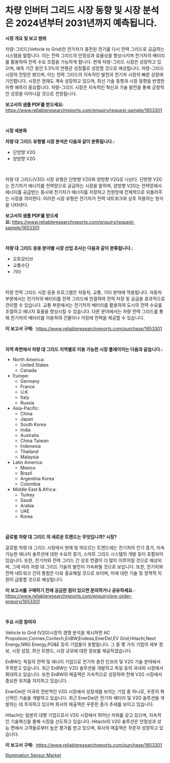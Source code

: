 <p><h1>차량 인버터 그리드 시장 동향 및 시장 분석은 2024년부터 2031년까지 예측됩니다.</h1></p><p><strong>시장 개요 및 보고 범위</strong></p>
<p><p>차량-그리드(Vehicle to Grid)란 전기차가 충전된 전기를 다시 전력 그리드로 공급하는 시스템을 말합니다. 이는 전력 그리드의 안정성과 효율성을 향상시키며 전기차의 배터리를 활용하여 전력 수요 조절을 가능하게 합니다. 현재 차량-그리드 시장은 성장하고 있으며, 예측 기간 동안 5.3%의 연평균 성장률로 성장할 것으로 예상됩니다. 차량-그리드 시장의 전망은 밝으며, 이는 전력 그리드의 지속적인 발전과 전기차 시장의 빠른 성장에 기인합니다. 시장은 현재도 계속 성장하고 있으며, 최신 기술 동향과 시장 동향을 반영한 마켓 예측이 중요합니다. 차량-그리드 시장은 지속적인 혁신과 기술 발전을 통해 긍정적인 성장을 이어나갈 것으로 전망됩니다.</p></p>
<p><strong>보고서의 샘플 PDF를 받으세요:</strong> <a href="https://www.reliableresearchreports.com/enquiry/request-sample/1653301">https://www.reliableresearchreports.com/enquiry/request-sample/1653301</a></p>
<p>&nbsp;</p>
<p><strong>시장 세분화</strong></p>
<p><strong>차량 대 그리드 유형별 시장 분석은 다음과 같이 분류됩니다.:</strong></p>
<p><ul><li>단방향 V2G</li><li>양방향 V2G</li></ul></p>
<p>&nbsp;</p>
<p><p>차량 대 그리드(V2G) 시장 유형은 단방향 V2G와 양방향 V2G로 나뉜다. 단방향 V2G는 전기차가 에너지를 전력망으로 공급하는 시장을 말하며, 양방향 V2G는 전력망에서 에너지를 공급받는 동시에 전기차가 에너지를 저장하고 전원망에 전체적으로 되돌려주는 시장을 의미한다. 이러한 시장 유형은 전기차가 전력 네트워크와 상호 작용하는 방식을 나타낸다.</p></p>
<p><strong>보고서의 샘플 PDF를 받으세요:</strong>&nbsp;<a href="https://www.reliableresearchreports.com/enquiry/request-sample/1653301">https://www.reliableresearchreports.com/enquiry/request-sample/1653301</a></p>
<p>&nbsp;</p>
<p><strong> 차량 대 그리드 응용 분야별 시장 산업 조사는 다음과 같이 분류됩니다.:</strong></p>
<p><ul><li>오토모티브</li><li>교통수단</li><li>기타</li></ul></p>
<p>&nbsp;</p>
<p><p>차량 전력 그리드 시장 응용 프로그램은 자동차, 교통, 기타 분야에 적용됩니다. 자동차 부문에서는 전기차의 배터리를 전력 그리드에 연결하여 전력 저장 및 공급을 효과적으로 관리할 수 있습니다. 교통 부문에서는 전기차의 배터리를 활용하여 도시의 전력 수요를 조절하고 에너지 효율을 향상시킬 수 있습니다. 다른 분야에서는 차량 전력 그리드를 통해 전기차의 배터리를 이용하여 건물이나 가정에 전력을 제공할 수 있습니다.</p></p>
<p><strong>이 보고서 구매:</strong>&nbsp; <a href="https://www.reliableresearchreports.com/purchase/1653301">https://www.reliableresearchreports.com/purchase/1653301</a></p>
<p>&nbsp;</p>
<p><strong>지역 측면에서 차량 대 그리드 지역별로 이용 가능한 시장 플레이어는 다음과 같습니다.:</strong></p>
<p><ul>
    <li>
        North America:
        <ul>
            <li>United States</li>
            <li>Canada</li>
        </ul>
    </li>
    <li>
        Europe:
        <ul>
            <li>Germany</li>
            <li>France</li>
            <li>U.K.</li>
            <li>Italy</li>
            <li>Russia</li>
        </ul>
    </li>
    <li>
        Asia-Pacific:
        <ul>
            <li>China</li>
            <li>Japan</li>
            <li>South Korea</li>
            <li>India</li>
            <li>Australia</li>
            <li>China Taiwan</li>
            <li>Indonesia</li>
            <li>Thailand</li>
            <li>Malaysia</li>
        </ul>
    </li>
    <li>
        Latin America:
        <ul>
            <li>Mexico</li>
            <li>Brazil</li>
            <li>Argentina Korea</li>
            <li>Colombia</li>
        </ul>
    </li>
    <li>
        Middle East & Africa:
        <ul>
            <li>Turkey</li>
            <li>Saudi</li>
            <li>Arabia</li>
            <li>UAE</li>
            <li>Korea</li>
        </ul>
    </li>
    </ul></p>
<p>&nbsp;</p>
<p><strong>글로벌 차량 대 그리드 의 새로운 트렌드는 무엇입니까? 시장?</strong></p>
<p><p>글로벌 차량 대 그리드 시장에서 현재 및 떠오르는 트렌드에는 전기차의 인기 증가, 지속가능한 에너지 솔루션에 대한 수요의 증가, 스마트 그리드 시스템의 개발 등이 포함되어 있습니다. 또한, 전기차와 전력 그리드 간 상호 연결이 더 많이 이루어질 것으로 예상되며, 그에 따라 차량 대 그리드 기술의 발전이 가속화될 것으로 보입니다. 또한, 전기차와 전력 네트워크 간의 통합은 더욱 중요해질 것으로 보이며, 이에 대한 기술 및 정책적 지원이 급증할 것으로 예상됩니다.</p></p>
<p><strong>이 보고서를 구매하기 전에 궁금한 점이 있으면 문의하거나 공유하세요.</strong>- <a href="https://www.reliableresearchreports.com/enquiry/pre-order-enquiry/1653301">https://www.reliableresearchreports.com/enquiry/pre-order-enquiry/1653301</a></p>
<p>&nbsp;</p>
<p><strong>주요 시장 참여자</strong></p>
<p><p>Vehicle to Grid (V2G)시장의 경쟁 분석을 제시하면 AC Propulsion,Corinex,Coritech,EnBW,Endesa,EnerDel,EV Grid,Hitachi,Next Energy,NRG Energy,PG&E 등의 기업들이 포함됩니다. 그 중 몇 가지 기업의 세부 정보, 시장 성장, 최신 트렌드, 시장 규모에 대한 정보를 제공하겠습니다.</p><p>EnBW는 독일의 전력 및 에너지 기업으로 전기차 충전 인프라 및 V2G 기술 분야에서 주목받고 있습니다. 최근 EnBW는 V2G 솔루션을 개발하고 독일 등의 국내외 시장에서 확대하고 있습니다. 또한 EnBW의 매출액은 지속적으로 성장하여 전체 V2G 시장에서 중요한 위치를 차지하고 있습니다.</p><p>EnerDel은 미국의 전반적인 V2G 시장에서 성장세를 보이는 기업 중 하나로, 꾸준히 혁신적인 기술을 개발하고 있습니다. 최근 EnerDel은 전기차 배터리 및 V2G 솔루션을 개발하는 데 투자하고 있으며 회사의 매출액은 꾸준한 증가 추세를 보이고 있습니다.</p><p>Hitachi는 일본의 대형 기업으로서 V2G 시장에서 뛰어난 지위를 갖고 있으며, 지속적인 기술혁신을 통해 시장을 선도하고 있습니다. Hitachi의 V2G 솔루션은 안정성과 성능 면에서 고객들로부터 높은 평가를 받고 있으며, 회사의 매출액은 꾸준히 성장하고 있습니다.</p></p>
<p><strong>이 보고서 구매:</strong>&nbsp;&nbsp;<a href="https://www.reliableresearchreports.com/purchase/1653301">https://www.reliableresearchreports.com/purchase/1653301</a></p>
<p><p><a href="https://github.com/RickHolmes3/Market-Research-Report-List-4/blob/main/illumination-sensor-market.md">Illumination Sensor Market</a></p></p>
